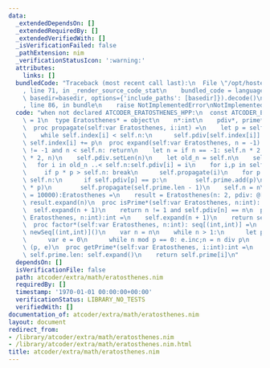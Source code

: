 ```yaml
---
data:
  _extendedDependsOn: []
  _extendedRequiredBy: []
  _extendedVerifiedWith: []
  _isVerificationFailed: false
  _pathExtension: nim
  _verificationStatusIcon: ':warning:'
  attributes:
    links: []
  bundledCode: "Traceback (most recent call last):\n  File \"/opt/hostedtoolcache/Python/3.9.6/x64/lib/python3.9/site-packages/onlinejudge_verify/documentation/build.py\"\
    , line 71, in _render_source_code_stat\n    bundled_code = language.bundle(stat.path,\
    \ basedir=basedir, options={'include_paths': [basedir]}).decode()\n  File \"/opt/hostedtoolcache/Python/3.9.6/x64/lib/python3.9/site-packages/onlinejudge_verify/languages/nim.py\"\
    , line 86, in bundle\n    raise NotImplementedError\nNotImplementedError\n"
  code: "when not declared ATCODER_ERATOSTHENES_HPP:\n  const ATCODER_ERATOSTHENES_HPP*\
    \ = 1\n  type Eratosthenes* = object\n    n*:int\n    pdiv*, prime*, index:seq[int]\n\
    \  proc propagate(self:var Eratosthenes, i:int) =\n    let p = self.prime[i]\n\
    \    while self.index[i] < self.n:\n      self.pdiv[self.index[i]] = p\n     \
    \ self.index[i] += p\n  proc expand(self:var Eratosthenes, n = -1) =\n    if n\
    \ != -1 and n < self.n: return\n    let n = if n == -1: self.n * 2 else: max(self.n\
    \ * 2, n)\n    self.pdiv.setLen(n)\n    let old_n = self.n\n    self.n = n\n \
    \   for i in old_n ..< self.n:self.pdiv[i] = i\n    for i,p in self.prime:\n \
    \     if p * p > self.n: break\n      self.propagate(i)\n    for p in old_n ..<\
    \ self.n:\n      if self.pdiv[p] == p:\n        self.prime.add(p)\n        self.index.add(p\
    \ * p)\n        self.propagate(self.prime.len - 1)\n    self.n = n\n  proc initEratosthenes*(n\
    \ = 10000):Eratosthenes =\n    result = Eratosthenes(n: 2, pdiv: @[0,0])\n   \
    \ result.expand(n)\n  proc isPrime*(self:var Eratosthenes, n:int): bool =\n  \
    \  self.expand(n + 1)\n    return n != 1 and self.pdiv[n] == n\n  proc primeDivisor*(self:var\
    \ Eratosthenes, n:int):int =\n    self.expand(n + 1)\n    return self.pdiv[n]\n\
    \  proc factor*(self:var Eratosthenes, n:int): seq[(int,int)] =\n    result =\
    \ newSeq[(int,int)]()\n    var n = n\n    while n > 1:\n      let p = self.primeDivisor(n)\n\
    \      var e = 0\n      while n mod p == 0: e.inc;n = n div p\n      result.add\
    \ (p, e)\n  proc getPrime*(self:var Eratosthenes, i:int):int =\n    while i >=\
    \ self.prime.len: self.expand()\n    return self.prime[i]\n"
  dependsOn: []
  isVerificationFile: false
  path: atcoder/extra/math/eratosthenes.nim
  requiredBy: []
  timestamp: '1970-01-01 00:00:00+00:00'
  verificationStatus: LIBRARY_NO_TESTS
  verifiedWith: []
documentation_of: atcoder/extra/math/eratosthenes.nim
layout: document
redirect_from:
- /library/atcoder/extra/math/eratosthenes.nim
- /library/atcoder/extra/math/eratosthenes.nim.html
title: atcoder/extra/math/eratosthenes.nim
---
```

